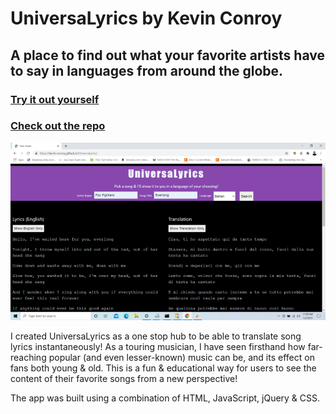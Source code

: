 <h1>UniversaLyrics by Kevin Conroy</h1>

<h2>A place to find out what your favorite artists have to say in languages from around the globe.</h2>

<h3><a href="https://kevin-conroy.github.io/UniversaLyrics/">Try it out yourself</a></h3>

<h3><a href="https://github.com/Kevin-Conroy/UniversaLyrics">Check out the repo</a></h3>



<img src="UniversaLyricsImg/ReadMeShotSmall.png" alt="App Screenshot">

<p>I created UniversaLyrics as a one stop hub to be able to translate song lyrics instantaneously! As a touring musician, I have seen firsthand how far-reaching popular (and even lesser-known) music can be, and its effect on fans both young & old. This is a fun & educational way for users to see the content of their favorite songs from a new perspective!</p>

<p>The app was built using a combination of HTML, JavaScript, jQuery & CSS.</p>






